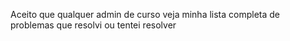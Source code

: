 Aceito que qualquer admin de curso veja minha lista completa de problemas que resolvi ou tentei resolver